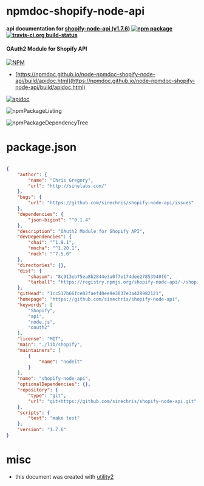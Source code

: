 # npmdoc-shopify-node-api

#### api documentation for  [shopify-node-api (v1.7.6)](https://github.com/sinechris/shopify-node-api)  [![npm package](https://img.shields.io/npm/v/npmdoc-shopify-node-api.svg?style=flat-square)](https://www.npmjs.org/package/npmdoc-shopify-node-api) [![travis-ci.org build-status](https://api.travis-ci.org/npmdoc/node-npmdoc-shopify-node-api.svg)](https://travis-ci.org/npmdoc/node-npmdoc-shopify-node-api)

#### OAuth2 Module for Shopify API

[![NPM](https://nodei.co/npm/shopify-node-api.png?downloads=true&downloadRank=true&stars=true)](https://www.npmjs.com/package/shopify-node-api)

- [https://npmdoc.github.io/node-npmdoc-shopify-node-api/build/apidoc.html](https://npmdoc.github.io/node-npmdoc-shopify-node-api/build/apidoc.html)

[![apidoc](https://npmdoc.github.io/node-npmdoc-shopify-node-api/build/screenCapture.buildCi.browser.%252Ftmp%252Fbuild%252Fapidoc.html.png)](https://npmdoc.github.io/node-npmdoc-shopify-node-api/build/apidoc.html)

![npmPackageListing](https://npmdoc.github.io/node-npmdoc-shopify-node-api/build/screenCapture.npmPackageListing.svg)

![npmPackageDependencyTree](https://npmdoc.github.io/node-npmdoc-shopify-node-api/build/screenCapture.npmPackageDependencyTree.svg)



# package.json

```json

{
    "author": {
        "name": "Chris Gregory",
        "url": "http://sinelabs.com/"
    },
    "bugs": {
        "url": "https://github.com/sinechris/shopify-node-api/issues"
    },
    "dependencies": {
        "json-bigint": "^0.1.4"
    },
    "description": "OAuth2 Module for Shopify API",
    "devDependencies": {
        "chai": "^1.9.1",
        "mocha": "^1.20.1",
        "nock": "^7.5.0"
    },
    "directories": {},
    "dist": {
        "shasum": "8c913eb75ea8b2844e3a0f7e174dee27853940f6",
        "tarball": "https://registry.npmjs.org/shopify-node-api/-/shopify-node-api-1.7.6.tgz"
    },
    "gitHead": "1cc517b66fce02faef40ee9e3037e3a428982121",
    "homepage": "https://github.com/sinechris/shopify-node-api",
    "keywords": [
        "Shopify",
        "api",
        "node.js",
        "oauth2"
    ],
    "license": "MIT",
    "main": "./lib/shopify",
    "maintainers": [
        {
            "name": "nodeit"
        }
    ],
    "name": "shopify-node-api",
    "optionalDependencies": {},
    "repository": {
        "type": "git",
        "url": "git+https://github.com/sinechris/shopify-node-api.git"
    },
    "scripts": {
        "test": "make test"
    },
    "version": "1.7.6"
}
```



# misc
- this document was created with [utility2](https://github.com/kaizhu256/node-utility2)
